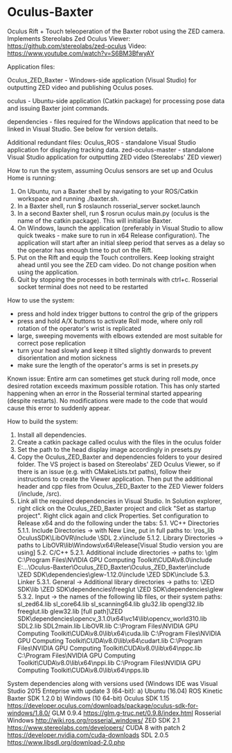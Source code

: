 # Oculus-Baxter
Oculus Rift + Touch teleoperation of the Baxter robot using the ZED camera. Implements Stereolabs Zed Oculus Viewer:
https://github.com/stereolabs/zed-oculus
Video: https://www.youtube.com/watch?v=S6BM3BfwyAY

Application files:

Oculus_ZED_Baxter - Windows-side application (Visual Studio) for outputting ZED video and publishing Oculus poses.

oculus - Ubuntu-side application (Catkin package) for processing pose data and issuing Baxter joint commands.

dependencies - files required for the Windows application that need to be linked in Visual Studio. See below for version details.

Additional redundant files:
Oculus_ROS - standalone Visual Studio application for displaying tracking data.
zed-oculus-master - standalone Visual Studio application for outputting ZED video (Stereolabs' ZED viewer)

How to run the system, assuming Oculus sensors are set up and Oculus Home is running:
1. On Ubuntu, run a Baxter shell by navigating to your ROS/Catkin workspace and running ./baxter.sh. 
2. In a Baxter shell, run $ roslaunch rosserial_server socket.launch
3. In a second Baxter shell, run $ rosrun oculus main.py (oculus is the name of the catkin package). This will initialise Baxter.
4. On Windows, launch the application (preferably in Visual Studio to allow quick tweaks - make sure to run in x64 Release configuration). The application will start after an initial sleep period that serves as a delay so the operator has enough time to put on the Rift.
5. Put on the Rift and equip the Touch controllers. Keep looking straight ahead until you see the ZED cam video. Do not change position when using the application.
6. Quit by stopping the processes in both terminals with ctrl+c. Rosserial socket terminal does not need to be restarted 

How to use the system:
- press and hold index trigger buttons to control the grip of the grippers 
- press and hold A/X buttons to activate Roll mode, where only roll rotation of the operator's wrist is replicated
- large, sweeping movements with elbows extended are most suitable for correct pose replication
- turn your head slowly and keep it tilted slightly donwards to prevent disorientation and motion sickness
- make sure the length of the operator's arms is set in presets.py

Known issue: Entire arm can sometimes get stuck during roll mode, once desired rotation exceeds maximum possible rotation. This has only started happening when an error in the Rosserial terminal started appearing (despite restarts). No modifications were made to the code that would cause this error to suddenly appear.

How to build the system:
1. Install all dependencies.
2. Create a catkin package called oculus with the files in the oculus folder
3. Set the path to the head display image accordingly in presets.py
4. Copy the Oculus_ZED_Baxter and dependencies folders to your desired folder. The VS project is based on Stereolabs' ZED Oculus Viewer, so if there is an issue (e.g. with CMakeLists.txt paths), follow their instructions to create the Viewer application. Then put the additional header and cpp files from Oculus_ZED_Baxter to the ZED Viewer folders (/include, /src).
5. Link all the required dependencies in Visual Studio. In Solution explorer, right click on the Oculus_ZED_Baxter project and click "Set as startup project". Right click again and click Properties. Set configuration to Release x64 and do the following under the tabs:
5.1. VC++ Directories
5.1.1. Include Directories -> with New Line, put in full paths to: 
        \ros_lib
        OculusSDK\LibOVR\Include 
        \SDL 2.x\include
5.1.2. Library Directories -> paths to LibOVR\lib\Windows\x64\Release\[Visual Studio version you are using]
5.2. C/C++
5.2.1. Additional include directories -> paths to:
      \glm
      C:\Program Files\NVIDIA GPU Computing Toolkit\CUDA\v8.0\include
      E:\...\Oculus-Baxter\Oculus_ZED_Baxter\Oculus_ZED_Baxter\include
      \ZED SDK\dependencies\glew-1.12.0\include
      \ZED SDK\include
5.3. Linker
5.3.1. General -> Additional library directories -> paths to:
      \ZED SDK\lib
      \ZED SDK\dependencies\freeglut
      \ZED SDK\dependencies\glew
5.3.2. Input -> the names of the following lib files, or their system paths:
      sl_zed64.lib
      sl_core64.lib
      sl_scanning64.lib
      glu32.lib
      opengl32.lib
      freeglut.lib
      glew32.lib
      [full path]\ZED SDK\dependencies\opencv_3.1.0\x64\vc14\lib\opencv_world310.lib
      SDL2.lib
      SDL2main.lib
      LibOVR.lib
      C:\Program Files\NVIDIA GPU Computing Toolkit\CUDA\v8.0\lib\x64\cuda.lib
      C:\Program Files\NVIDIA GPU Computing Toolkit\CUDA\v8.0\lib\x64\cudart.lib
      C:\Program Files\NVIDIA GPU Computing Toolkit\CUDA\v8.0\lib\x64\nppc.lib
      C:\Program Files\NVIDIA GPU Computing Toolkit\CUDA\v8.0\lib\x64\nppi.lib
      C:\Program Files\NVIDIA GPU Computing Toolkit\CUDA\v8.0\lib\x64\npps.lib
      
System dependencies along with versions used (Windows IDE was Visual Studio 2015 Enteprise with update 3 (64-bit):
a) Ubuntu (16.04)
ROS Kinetic
Baxter SDK 1.2.0
b) Windows (10 64-bit)
Oculus SDK 1.15 https://developer.oculus.com/downloads/package/oculus-sdk-for-windows/1.8.0/
GLM 0.9.4 https://glm.g-truc.net/0.9.8/index.html
Rosserial Windows http://wiki.ros.org/rosserial_windows/
ZED SDK 2.1 https://www.stereolabs.com/developers/
CUDA 8 with patch 2 https://developer.nvidia.com/cuda-downloads
SDL 2.0.5 https://www.libsdl.org/download-2.0.php
